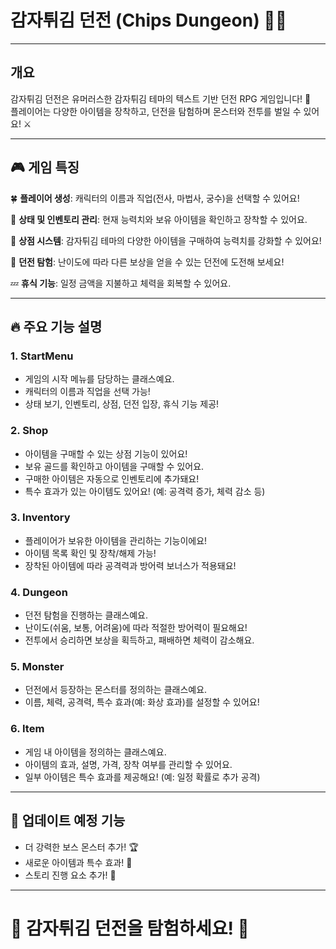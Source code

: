 # **감자튀김 던전 (Chips Dungeon)** 🍟🏰

---

## **개요**  

감자튀김 던전은 유머러스한 감자튀김 테마의 텍스트 기반 던전 RPG 게임입니다! 🏰  
플레이어는 다양한 아이템을 장착하고, 던전을 탐험하며 몬스터와 전투를 벌일 수 있어요! ⚔️  

---

## 🎮 **게임 특징**  

🍀 **플레이어 생성**: 캐릭터의 이름과 직업(전사, 마법사, 궁수)을 선택할 수 있어요!  

📜 **상태 및 인벤토리 관리**: 현재 능력치와 보유 아이템을 확인하고 장착할 수 있어요.  

🛒 **상점 시스템**: 감자튀김 테마의 다양한 아이템을 구매하여 능력치를 강화할 수 있어요!  

🏹 **던전 탐험**: 난이도에 따라 다른 보상을 얻을 수 있는 던전에 도전해 보세요!  

💤 **휴식 기능**: 일정 금액을 지불하고 체력을 회복할 수 있어요.  

---

## 🔥 **주요 기능 설명**  

### **1. StartMenu**  
- 게임의 시작 메뉴를 담당하는 클래스예요.  
- 캐릭터의 이름과 직업을 선택 가능!  
- 상태 보기, 인벤토리, 상점, 던전 입장, 휴식 기능 제공!  

### **2. Shop**  
- 아이템을 구매할 수 있는 상점 기능이 있어요!  
- 보유 골드를 확인하고 아이템을 구매할 수 있어요.  
- 구매한 아이템은 자동으로 인벤토리에 추가돼요!  
- 특수 효과가 있는 아이템도 있어요! (예: 공격력 증가, 체력 감소 등)  

### **3. Inventory**  
- 플레이어가 보유한 아이템을 관리하는 기능이에요!  
- 아이템 목록 확인 및 장착/해제 가능!  
- 장착된 아이템에 따라 공격력과 방어력 보너스가 적용돼요!  

### **4. Dungeon**  
- 던전 탐험을 진행하는 클래스예요.  
- 난이도(쉬움, 보통, 어려움)에 따라 적절한 방어력이 필요해요!  
- 전투에서 승리하면 보상을 획득하고, 패배하면 체력이 감소해요.  

### **5. Monster**  
- 던전에서 등장하는 몬스터를 정의하는 클래스예요.  
- 이름, 체력, 공격력, 특수 효과(예: 화상 효과)를 설정할 수 있어요!  

### **6. Item**  
- 게임 내 아이템을 정의하는 클래스예요.  
- 아이템의 효과, 설명, 가격, 장착 여부를 관리할 수 있어요.  
- 일부 아이템은 특수 효과를 제공해요! (예: 일정 확률로 추가 공격)  

---

## 🎁 **업데이트 예정 기능**  
- 더 강력한 보스 몬스터 추가! 🏆  
- 새로운 아이템과 특수 효과! 🎉  
- 스토리 진행 요소 추가! 📖  

---

# 🍟 **감자튀김 던전을 탐험하세요!** 🍟  

